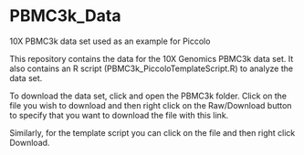 # PBMC3k_Data

10X PBMC3k data set used as an example for Piccolo

This repository contains the data for the 10X Genomics PBMC3k data set. It also contains an R script (PBMC3k_PiccoloTemplateScript.R) to analyze the data set.

To download the data set, click and open the PBMC3k folder. Click on the file you wish to download and then right click on the Raw/Download button to specify that you want to download the file with this link. 

Similarly, for the template script you can click on the file and then right click Download. 




